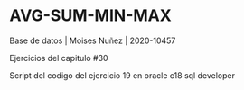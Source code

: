 # AVG-SUM-MIN-MAX
Base de datos | Moises Nuñez | 2020-10457

Ejercicios del capitulo #30

Script del codigo del ejercicio 19 en oracle c18 sql developer
